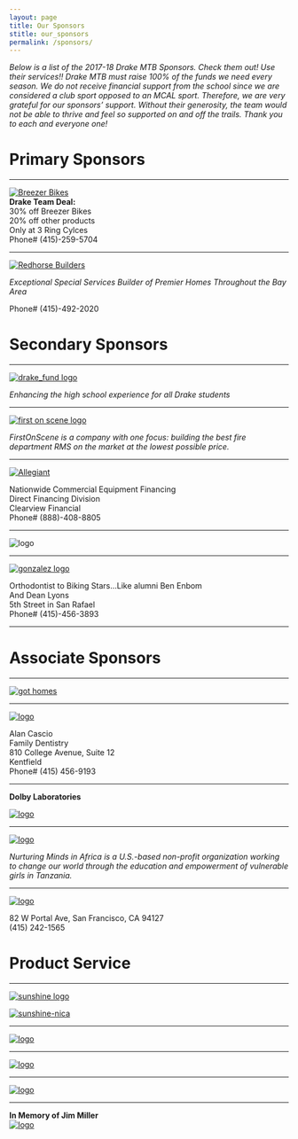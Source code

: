 ```yaml
---
layout: page
title: Our Sponsors
stitle: our_sponsors
permalink: /sponsors/
---
```



*Below is a list of the 2017-18 Drake MTB Sponsors. Check them out! Use their services!! Drake MTB must raise 100% of the funds we need every season. We do not receive financial support from the school since we are considered a club sport opposed to an MCAL sport. Therefore, we are very grateful for our sponsors’ support. Without their generosity, the team would not be able to thrive and feel so supported on and off the trails. Thank you to each and everyone one!*

# Primary Sponsors
***
[![Breezer Bikes](../images/breezer.jpg)](http://breezerbikes.com)<br>
**Drake Team Deal:**<br>
30% off Breezer Bikes<br>
20% off other products<br>
Only at 3 Ring Cylces<br>
Phone# (415)-259-5704

***

[![Redhorse Builders](../images/redhorse.jpg)](http://www.redhorseconstructors.com)

*Exceptional Special Services Builder of Premier Homes
Throughout the Bay Area*

Phone# (415)-492-2020

# Secondary Sponsors
***
[![drake_fund logo](../images/drake_fund.jpg)](http://www.drakefund.org)

*Enhancing the high school experience for all Drake students*

***

[![first on scene logo](../images/First-On-Scene.jpg)](http://firstonscene.com)

*FirstOnScene is a company with one focus: building the best fire department RMS on the market at the lowest possible price.*

***

[![Allegiant](../images/Allegiant-logo.jpg)](http://www.clearviewfinancial.com)

Nationwide Commercial Equipment Financing<br>
Direct Financing Division<br>
Clearview Financial<br>
Phone# (888)-408-8805

***

![logo](../images/dovetail-logo.jpg)

***


[![gonzalez logo](../images/Gonzolez-logo.png)](http://www.drmichelleg.com)


Orthodontist to Biking Stars…Like alumni Ben Enbom<br>
And Dean Lyons<br>
5th Street in San Rafael<br>
Phone# (415)-456-3893


***
# Associate Sponsors
***

[![got homes](../images/got-homes.jpg)](http://gothomes.com)

***


[![logo](../images/Alancascio-logo.png)](http://www.alancasciodds.com)

Alan Cascio<br>
Family Dentistry<br>
810 College Avenue, Suite 12<br>
Kentfield<br>
Phone# (415) 456-9193

***
**Dolby Laboratories**

[![logo](../images/Dolby_Vert_Black.png)](http://www.dolby.com/us/en/index.html)

***

[![logo](../images/NurturingMinds-logo.png)](http://www.nurturingmindsinafrica.org)

*Nurturing Minds in Africa is a U.S.-based non-profit organization working to change our world through the education and empowerment of vulnerable girls in Tanzania.*

***

[![logo](../images/Smith-CPA.png)](http://www.Smithcpas.com)

82 W Portal Ave, San Francisco, CA 94127<br>
(415) 242-1565

# Product Service
***

[![sunshine logo](../images/sunshine_new.JPG)](http://www.sunshinebicycle.com)

[![sunshine-nica](../images/nica-header.jpg)](http://www.sunshinebicycle.com/nica16/)

***

[![logo](../images/pelo-logo.jpg)](http://www.pelofitness.com)

***

[![logo](../images/marin-yoga.png)](http://www.Marinpoweryoga.com)

***

[![logo](../images/iron-springs.png)](http://ironspringspub.com)

***
**In Memory of Jim Miller**<br>
[![logo](../images/jmiller.jpg)](/jim_miller)

